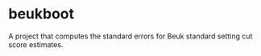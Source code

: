 # beukboot
A project that computes the standard errors for Beuk standard setting cut score estimates.
